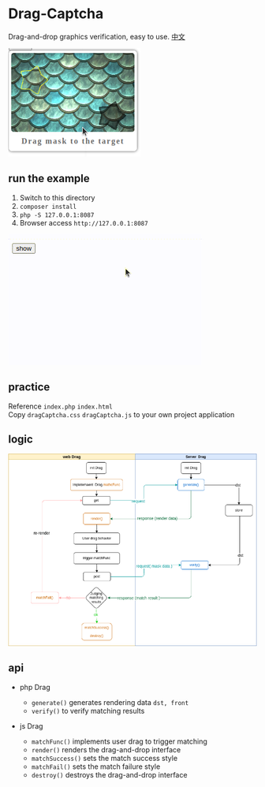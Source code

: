 # Drag-Captcha

Drag-and-drop graphics verification, easy to use. [中文](./README.md)

![show](./docs/drag-en.png)

## run the example

1. Switch to this directory
2. `composer install`
3. `php -S 127.0.0.1:8087`
4. Browser access `http://127.0.0.1:8087`

![Example](./docs/drag-en.gif)

## practice

Reference `index.php` `index.html` \
Copy `dragCaptcha.css` `dragCaptcha.js` to your own project application

## logic

![Logic Diagram](./docs/logic.png)

## api

- php Drag
  - `generate()` generates rendering data `dst, front`
  - `verify()` to verify matching results

- js Drag
  - `matchFunc()` implements user drag to trigger matching
  - `render()` renders the drag-and-drop interface
  - `matchSuccess()` sets the match success style
  - `matchFail()` sets the match failure style
  - `destroy()` destroys the drag-and-drop interface
